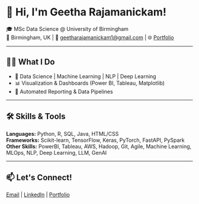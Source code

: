 # 👋 Hi, I'm Geetha Rajamanickam!

🎓 MSc Data Science @ University of Birmingham  
📍 Birmingham, UK | 📧 geetharajamanickam1@gmail.com | 🌐 [Portfolio](https://geeta02.github.io/GeethaRajamanickam.github.io)

---

## 👩‍💻 What I Do
- 🔬 Data Science | Machine Learning | NLP | Deep Learning
- 📊 Visualization & Dashboards (Power BI, Tableau, Matplotlib)
- 📁 Automated Reporting & Data Pipelines

---

## 🛠 Skills & Tools

**Languages:** Python, R, SQL, Java, HTML/CSS  
**Frameworks:** Scikit-learn, TensorFlow, Keras, PyTorch, FastAPI, PySpark  
**Other Skills:** PowerBI, Tableau, AWS, Hadoop, Git, Agile, Machine Learning, MLOps, NLP, Deep Learning, LLM, GenAI

---

## 📫 Let's Connect!
[Email](geetharajamanickam1@gmail.com) | [LinkedIn](https://www.linkedin.com/in/geetharajamanickam) | [Portfolio](https://geeta02.github.io/GeethaRajamanickam.github.io/)

